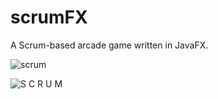 # scrumFX
A Scrum-based arcade game written in JavaFX.

![scrum](https://cdn.discordapp.com/attachments/801173300415037504/808193613036388392/SCRUM_MASTER.gif)

![S C R U M](https://user-images.githubusercontent.com/23053903/109369955-79c9c700-786c-11eb-9622-acb08d0969b6.gif)
